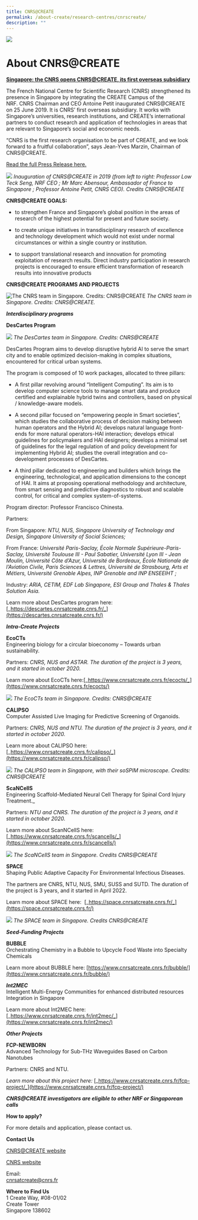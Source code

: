 ```yaml
---
title: CNRS@CREATE
permalink: /about-create/research-centres/cnrscreate/
description: ""
---
```

![](/images/cnrs%20create.png)
# About CNRS@CREATE

[**Singapore: the CNRS opens CNRS@CREATE, its first overseas subsidiary**](http://www.cnrs.fr/en/singapore-cnrs-opens-cnrscreate-its-first-overseas-subsidiary)

The French National Centre for Scientific Research (CNRS) strengthened its presence in Singapore by integrating the CREATE Campus of the NRF. CNRS Chairman and CEO Antoine Petit inaugurated CNRS@CREATE on 25 June 2019. It is CNRS’ first overseas subsidiary. It works with Singapore’s universities, research institutions, and CREATE’s international partners to conduct research and application of technologies in areas that are relevant to Singapore’s social and economic needs.  

“CNRS is the first research organisation to be part of CREATE, and we look forward to a fruitful collaboration”, says Jean-Yves Marzin, Chairman of CNRS@CREATE.

[Read the full Press Release here.](http://www.cnrs.fr/en/singapore-cnrs-opens-cnrscreate-its-first-overseas-subsidiary)

![](/images/inauguration%20of%20cnrs@create%20credits%20cnrs@create.jpg)
_Inauguration of CNRS@CREATE in 2019 (from left to right: Professor Low Teck Seng, NRF CEO ; Mr Marc Abensour, Ambassador of France to Singapore ; Professor Antoine Petit, CNRS CEO). Credits CNRS@CREATE_



**CNRS@CREATE GOALS:**

*   to strengthen France and Singapore’s global position in the areas of research of the highest potential for present and future society.
*   to create unique initiatives in transdisciplinary research of excellence and technology development which would not exist under normal circumstances or within a single country or institution.

*   to support translational research and innovation for promoting exploitation of research results. Direct industry participation in research projects is encouraged to ensure efficient transformation of research results into innovative products


**CNRS@CREATE PROGRAMS AND PROJECTS**

![The CNRS team in Singapore. Credits: CNRS@CREATE](/images/the%20cnrs%20team%20in%20singapore%20credits%20cnrs@create.jpg)
_The CNRS team in Singapore. Credits: CNRS@CREATE._


***Interdisciplinary programs***

**DesCartes Program**

![](/images/the%20descartes%20team%20in%20singapore%20credits%20cnrs@create.jpg)
_The DesCartes team in Singapore. Credits: CNRS@CREATE_

DesCartes Program aims to develop disruptive hybrid AI to serve the smart city and to enable optimized decision-making in complex situations, encountered for critical urban systems.

The program is composed of 10 work packages, allocated to three pillars:

* A first pillar revolving around “Intelligent Computing”. Its aim is to develop computer science tools to manage smart data and produce certified and explainable hybrid twins and controllers, based on physical / knowledge-aware models.

* A second pillar focused on “empowering people in Smart societies”, which studies the collaborative process of decision making between human operators and the Hybrid AI; develops natural language front-ends for more natural operators-HAI interaction; develops ethical guidelines for policymakers and HAI designers; develops a minimal set of guidelines for the legal regulation of and policy development for implementing Hybrid AI; studies the overall integration and co-development processes of DesCartes.

* A third pillar dedicated to engineering and builders which brings the engineering, technological, and application dimensions to the concept of HAI. It aims at proposing operational methodology and architecture, from smart sensing and predictive diagnostics to robust and scalable control, for critical and complex system-of-systems.

Program director: Professor Francisco Chinesta.

Partners:

From Singapore: _NTU, NUS, Singapore University of Technology and Design, Singapore University of Social Sciences;_

From France: _Université Paris-Saclay, École Normale Supérieure-Paris-Saclay, Université Toulouse III - Paul Sabatier, Université Lyon III - Jean Moulin, Université Côte d’Azur, Université de Bordeaux, École Nationale de l’Aviation Civile, Paris Sciences & Lettres, Université de Strasbourg, Arts et Métiers, Université Grenoble Alpes, INP Grenoble and INP ENSEEIHT ;_

Industry: _ARIA, CETIM, EDF Lab Singapore, ESI Group and Thales & Thales Solution Asia._

Learn more about DesCartes program here: [_https://descartes.cnrsatcreate.cnrs.fr/_](https://descartes.cnrsatcreate.cnrs.fr/)

***Intra-Create Projects***

**EcoCTs**  
Engineering biology for a circular bioeconomy – Towards urban sustainability.

Partners: _CNRS, NUS and ASTAR. The duration of the project is 3 years, and it started in october 2020._

Learn more about EcoCTs here:[_https://www.cnrsatcreate.cnrs.fr/ecocts/_](https://www.cnrsatcreate.cnrs.fr/ecocts/)

![](/images/the%20ecocts%20team%20in%20singapore%20credits%20cnrs@create.jpg)
_The EcoCTs team in Singapore. Credits: CNRS@CREATE_

**CALIPSO**  
Computer Assisted Live Imaging for Predictive Screening of Organoids.

Partners: _CNRS, NUS and NTU. The duration of the project is 3 years, and it started in october 2020._

Learn more about CALIPSO here: [_https://www.cnrsatcreate.cnrs.fr/calipso/_](https://www.cnrsatcreate.cnrs.fr/calipso/)

![](/images/the%20calipso%20team%20in%20singapore,%20with%20their%20sospim%20microscope%20credits%20cnrs@create.jpg)
_The CALIPSO team in Singapore, with their soSPIM microscope. Credits: CNRS@CREATE_

**ScaNCellS**  
Engineering Scaffold-Mediated Neural Cell Therapy for Spinal Cord Injury Treatment._

Partners: _NTU and CNRS. The duration of the project is 3 years, and it started in october 2020._

Learn more about ScanNCellS here: [_https://www.cnrsatcreate.cnrs.fr/scancells/_](https://www.cnrsatcreate.cnrs.fr/scancells/)

![](/images/the%20scancells%20team%20in%20singapore%20credits%20cnrs@create.jpg)
_The ScaNCellS team in Singapore. Credits CNRS@CREATE_

**SPACE**  
Shaping Public Adaptive Capacity For Environmental Infectious Diseases.

The partners are CNRS, NTU, NUS, SMU, SUSS and SUTD. The duration of the project is 3 years, and it started in April 2022.

Learn more about SPACE here: [](https://www.cnrsatcreate.cnrs.fr/scancells/) [_https://space.cnrsatcreate.cnrs.fr/_](https://space.cnrsatcreate.cnrs.fr/)

![](/images/the%20space%20team%20in%20singapore%20credits%20cnrs@create.jpg)
_The SPACE team in Singapore. Credits CNRS@CREATE_


***Seed-Funding Projects***  

**BUBBLE**  
Orchestrating Chemistry in a Bubble to Upcycle Food Waste into Specialty Chemicals

Learn more about BUBBLE here: [https://www.cnrsatcreate.cnrs.fr/bubble/](https://www.cnrsatcreate.cnrs.fr/bubble/)

**_Int2MEC_**  
Intelligent Multi-Energy Communities for enhanced distributed resources Integration in Singapore

Learn more about Int2MEC here: [_https://www.cnrsatcreate.cnrs.fr/int2mec/_](https://www.cnrsatcreate.cnrs.fr/int2mec/)

***Other Projects***  

**FCP-NEWBORN**  
Advanced Technology for Sub-THz Waveguides Based on Carbon Nanotubes

Partners: CNRS and NTU.

_Learn more about this project here:_ [_https://www.cnrsatcreate.cnrs.fr/fcp-project/_](https://www.cnrsatcreate.cnrs.fr/fcp-project/)


***CNRS@CREATE investigators are eligible to other NRF or Singaporean calls***

**How to apply?**

For more details and application, please contact us.

**Contact Us**  

[CNRS@CREATE website](http://cnrsatcreate.cnrs.fr/)

[CNRS website](http://www.cnrs.fr/en/)

Email:  
[cnrsatcreate@cnrs.fr](mailto:cnrsatcreate@cnrs.fr) 

**Where to Find Us**  
1 Create Way, #08-01/02  
Create Tower  
Singapore 138602